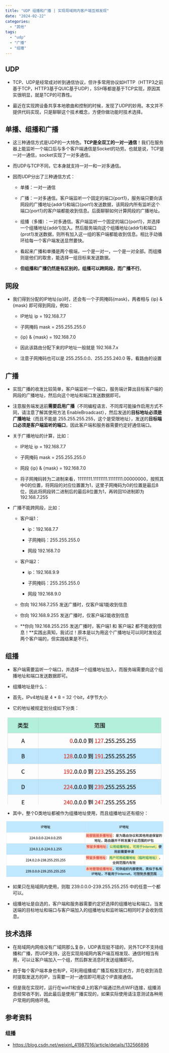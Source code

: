 ```yaml
---
title: "UDP 组播和广播 | 实现局域网内客户端互相发现"
date: "2024-02-22"
categories: 
  - "其他"
tags: 
  - "udp"
  - "广播"
  - "组播"
---
```


## UDP

- TCP、UDP是经常成对听到通信协议，但许多常用协议如HTTP（HTTP3之前基于TCP，HTTP3基于QUIC基于UDP），SSH等都是基于TCP实现，原因其实很明显，就是TCP的可靠性。

- 最近在实现跨设备共享本地歌曲和控制的时候，发现了UDP的妙用。本文并不提供代码实现，只是聊聊这个技术概念，方便你做功能时技术选择。

## 单播、组播和广播

- 这三种通信方式是UDP的一大特色。**TCP是全双工的一对一通信**！我们在服务器上能监听一个端口后与多个客户端通信是Socket的功劳。也就是说，TCP是一对一通信，socket实现了一对多通信。

- 而UDP与TCP不同，它本身就支持一对一和一对多通信。

- 因而UDP分出了三种通信方式：
    - 单播：一对一通信
    
    - 广播：一对多通信。客户端监听一个固定的端口{port1}，服务端只要向该网段的广播地址{addr1}和端口{port1}发送数据，该网段内所有监听这个端口{port1}的客户端都能收到信息。后面聊聊如何计算网段的广播地址。
    
    - 组播（多播）：一对多通信。客户端监听一个固定的端口{port1}，并选择一个组播地址{addr1}加入。然后服务端向这个组播地址{addr1}和端口{prot1}发送数据，则所有加入这一组的客户端都能收到信息。相比手动循环给每一个客户端发送显然要快。
    
    - 看起来广播和单播是两个极端，一个是一对一，一个是一对全部。而组播则是他们的取舍，能选择一组目标来发送数据。
    
    - **但组播和广播仍然是有区别的，组播可以跨网段，而广播不行**。

## 网段

- 我们得到分配的IP地址{ip}时，还会有一个子网掩码{mask}，两者相与 {ip} & {mask} 即可得到网段，例如：
    - IP地址 ip = 192.168.7.7
    
    - 子网掩码 mask = 255.255.255.0
    
    - {ip} & {mask} = 192.168.7.0
    
    - 因此该路由分配下来的IP地址一般就是 192.168.7.x
    
    - 注意子网掩码也可以是 255.255.0.0、255.255.240.0 等，看路由的设置
    

## 广播

- 实现广播的收发比较简单，客户端监听一个端口，服务端计算出目标客户端的网段的广播地址，然后向这个地址和端口发送数据即可。

- 注意服务端发送前**需要启用广播**（不同编程语言、不同库可能操作启用方式不同，请注意了解其使用方法 EnableBroadcast），然后发送的**目标地址必须是广播地址**（而且不能是 255.255.255.255，这个是受限地址），发送的**目标端口必须是客户端监听的端口**，因此客户端和服务器需要约定好通信端口。

- 关于广播地址的计算，比如：
    - IP地址 ip = 192.168.7.7
    
    - 子网掩码 mask = 255.255.255.0
    
    - 网段 {ip} & {mask} = 192.168.7.0
    
    - 将子网掩码转为二进制来看，11111111.11111111.11111111.00000000，按照其中0的位置，将网段的对应位置置为1，这里子网掩码为0的位置是最后8位，因此将网段转二进制后的最后8位置为1，再转回10进制即为 192.168.7.255

- 广播不能跨网段，比如：
    - 客户端1：
        - ip：192.168.7.7
        
        - 子网掩码：255.255.255.0
        
        - 网段 192.168.7.0
    
    - 客户端2：
        - ip：192.168.9.9
        
        - 子网掩码：255.255.255.0
        
        - 网段 192.168.9.0
    
    - 你向 192.168.7.255 发送广播时，仅客户端1能收到信息
    
    - 你向 192.168.9.255 发送广播时，仅客户端2能收到信息
    
    - **你向 192.168.255.255 发送广播时，客户端1 和 客户端2 都不能收到信息！**实践出真知，我试过！原本是以为用这个广播地址可以同时发给这两个客户端的，但实践结果是不行。

## 组播

- 客户端需要监听一个端口，并选择一个组播地址加入，而服务端需要向这个组播地址和端口发送数据即可。

- 组播地址是什么：

- 首先，IPv4地址是 4 \* 8 = 32 个bit，4字节大小

- 它的地址被规定划分成如下分类：

![](images/image.png)

- 其中，整个D类地址都被作为组播地址使用，而且组播地址还有细分：

![](images/3fa84ec20f62481ca43acce9003afbcf-1024x368.png)

- 如果只在局域网内使用，则取 239.0.0.0-239.255.255.255 中的任意一个都可以。

- 组播地址是自选的，客户端和服务器需要约定好选择的组播地址和端口，当发送端的目标地址和端口与客户端加入的组播地址和监听端口相同时才会收到信息。

## 技术选择

- 在局域网内网络没有广域网那么复杂，UDP表现挺不错的，另外TCP不支持组播和广播，而UDP支持，这在实现局域网内客户端互相发现、通信时相当有用，可以让客户端加入一个组，然后群发消息时发送组播即可。

- 由于每个客户端本身也有IP，可利用组播或广播互相发现对方，并在收到消息时提取发送方的IP，当需要一对一通信即可用这个IP直接通信。

- 但是我在实现时，运行在win11和安卓上的客户端通过热点WIFI连接，组播消息经常收不到，因此最后是使用广播实现的，如果实际使用请注意测试各种用户常用的网络环境。

## 参考资料

### 组播

- https://blog.csdn.net/weixin\_41987016/article/details/132566896

